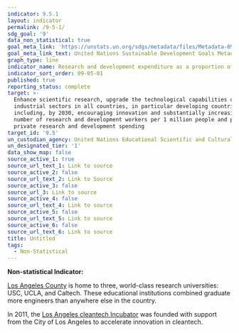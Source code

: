 ```yaml
---
indicator: 9.5.1
layout: indicator
permalink: /9-5-1/
sdg_goal: '9'
data_non_statistical: true
goal_meta_link: 'https://unstats.un.org/sdgs/metadata/files/Metadata-09-05-01.pdf'
goal_meta_link_text: United Nations Sustainable Development Goals Metadata (PDF 382 KB)
graph_type: line
indicator_name: Research and development expenditure as a proportion of GDP
indicator_sort_order: 09-05-01
published: true
reporting_status: complete
target: >-
  Enhance scientific research, upgrade the technological capabilities of
  industrial sectors in all countries, in particular developing countries,
  including, by 2030, encouraging innovation and substantially increasing the
  number of research and development workers per 1 million people and public and
  private research and development spending
target_id: '9.5'
un_custodian_agency: United Nations Educational Scientific and Cultural Organization (UNESCO)
un_designated_tier: '1'
data_show_map: false
source_active_1: true
source_url_text_1: Link to source
source_active_2: false
source_url_text_2: Link to Source
source_active_3: false
source_url_3: Link to source
source_active_4: false
source_url_text_4: Link to source
source_active_5: false
source_url_text_5: Link to source
source_active_6: false
source_url_text_6: Link to source
title: Untitled
tags:
  - Non-Statistical
---
```

**Non-statistical Indicator:**

[Los Angeles County](https://laedc.org/wtc/chooselacounty/research-development/) is home to three, world-class research universities: USC, UCLA, and Caltech. These educational institutions combined graduate more engineers than anywhere else in the country. 

In 2011, the [Los Angeles cleantech Incubator](https://laincubator.org/) was founded with support from the City of Los Angeles to accelerate innovation in cleantech. 